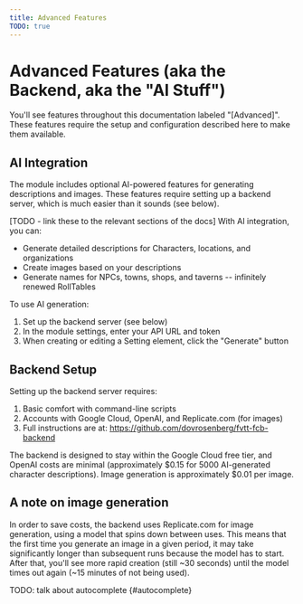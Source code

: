 ```yaml
---
title: Advanced Features
TODO: true
---
```

# Advanced Features (aka the Backend, aka the "AI Stuff")

You'll see features throughout this documentation labeled "[Advanced]".  These features require the setup and configuration described here to make them available.

## AI Integration

The module includes optional AI-powered features for generating descriptions and images. These features require setting up a backend server, which is much easier than it sounds (see below).

[TODO - link these to the relevant sections of the docs]
With AI integration, you can:
- Generate detailed descriptions for Characters, locations, and organizations
- Create images based on your descriptions
- Generate names for NPCs, towns, shops, and taverns -- infinitely renewed RollTables

To use AI generation:
1. Set up the backend server (see below)
2. In the module settings, enter your API URL and token
3. When creating or editing a Setting element, click the "Generate" button

## Backend Setup

Setting up the backend server requires:
1. Basic comfort with command-line scripts
2. Accounts with Google Cloud, OpenAI, and Replicate.com (for images)
3. Full instructions are at: https://github.com/dovrosenberg/fvtt-fcb-backend

The backend is designed to stay within the Google Cloud free tier, and OpenAI costs are minimal (approximately $0.15 for 5000 AI-generated character descriptions).  Image generation is approximately $0.01 per image.

## A note on image generation

In order to save costs, the backend uses Replicate.com for image generation, using a model that spins down between uses.  This means that the first time you generate an image in a given period, it may take significantly longer than subsequent runs because the model has to start.  After that, you'll see more rapid creation (still ~30 seconds) until the model times out again (~15 minutes of not being used).

TODO: talk about autocomplete {#autocomplete}